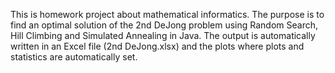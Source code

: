 This is homework project about mathematical informatics.
The purpose is to find an optimal solution of the 2nd DeJong problem using Random Search, Hill Climbing and Simulated Annealing in Java.
The output is automatically written in an Excel file (2nd DeJong.xlsx) and the plots where plots and statistics are automatically set.